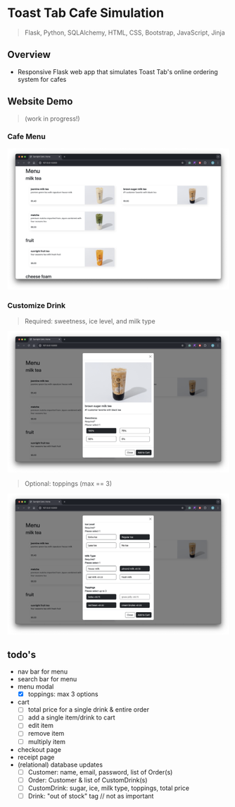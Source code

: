 # Toast Tab Cafe Simulation

> Flask, Python,  SQLAlchemy, HTML, CSS, Bootstrap, JavaScript, Jinja

## Overview
* Responsive Flask web app that simulates Toast Tab's online ordering system for cafes

## Website Demo
> (work in progress!)

### Cafe Menu
<img src="https://github.com/jschhie/toast-tab-cafe/blob/main/demos/new-menu.png">

### Customize Drink 
> Required: sweetness, ice level, and milk type
<img src="https://github.com/jschhie/toast-tab-cafe/blob/main/demos/custom-drink-1.png">

> Optional: toppings (max == 3)
<img src="https://github.com/jschhie/toast-tab-cafe/blob/main/demos/custom-drink-2.png">

## todo's
* nav bar for menu
* search bar for menu
* menu modal
  * [x] toppings: max 3 options
* cart
  * [ ] total price for a single drink & entire order 
  * [ ] add a single item/drink to cart
  * [ ] edit item
  * [ ] remove item
  * [ ] multiply item    
* checkout page
* receipt page
* (relational) database updates
  * [ ] Customer: name, email, password, list of Order(s)
  * [ ] Order: Customer & list of CustomDrink(s)
  * [ ] CustomDrink: sugar, ice, milk type, toppings, total price
  * [ ] Drink: "out of stock" tag // not as important
